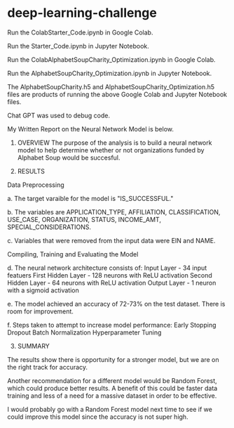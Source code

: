 # deep-learning-challenge

Run the ColabStarter_Code.ipynb in Google Colab.

Run the Starter_Code.ipynb in Jupyter Notebook.

Run the ColabAlphabetSoupCharity_Optimization.ipynb in Google Colab.

Run the AlphabetSoupCharity_Optimization.ipynb in Jupyter Notebook. 

The AlphabetSoupCharity.h5 and AlphabetSoupCharity_Optimization.h5 files are products of running the above Google Colab and Jupyter Notebook files.

Chat GPT was used to debug code. 

My Written Report on the Neural Network Model is below.

1. OVERVIEW 
The purpose of the analysis is to build a neural network model to help determine whether or not organizations funded by Alphabet Soup would be succesful.

2. RESULTS

Data Preprocessing

  a. The target varaible for the model is "IS_SUCCESSFUL."
  
  b. The variables are APPLICATION_TYPE, AFFILIATION, CLASSIFICATION, USE_CASE, ORGANIZATION, STATUS, INCOME_AMT, SPECIAL_CONSIDERATIONS.
  
  c. Variables that were removed from the input data were EIN and NAME.

Compiling, Training and Evaluating the Model

  d. The neural network architecture consists of:
  Input Layer - 34 input featuers
  First Hidden Layer - 128 neurons with ReLU activation
  Second Hidden Layer - 64 neurons with ReLU activation
  Output Layer - 1 neuron with a sigmoid activation

  e. The model achieved an accuracy of 72-73% on the test dataset. There is room for improvement.

  f. Steps taken to attempt to increase model performance:
  Early Stopping
  Dropout
  Batch Normalization
  Hyperparameter Tuning

3. SUMMARY

The results show there is opportunity for a stronger model, but we are on the right track for accuracy. 

Another recommendation for a different model would be Random Forest, which could produce better results. A benefit of this could be faster data training and less of a need for a massive dataset in order to be effective.

I would probably go with a Random Forest model next time to see if we could improve this model since the accuracy is not super high.
